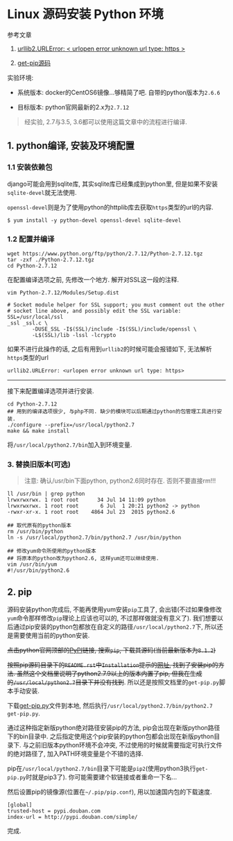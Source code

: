 # Linux 源码安装 Python 环境

<!-- <!tags!>: <!源码安装!> -->

<!-- <!key!>: eSy'39Nmarrypjlo -->

参考文章

1. [urllib2.URLError: < urlopen error unknown url type: https >](http://blog.csdn.net/hewy0526/article/details/9202523)

2. [get-pip源码](https://bootstrap.pypa.io/get-pip.py)

实验环境:

- 系统版本: docker的CentOS6镜像...够精简了吧. 自带的python版本为`2.6.6`

- 目标版本: python官网最新的2.x为`2.7.12`

> 经实验, 2.7与3.5, 3.6都可以使用这篇文章中的流程进行编译.

## 1. python编译, 安装及环境配置

### 1.1 安装依赖包

django可能会用到sqlite库, 其实sqlite库已经集成到python里, 但是如果不安装`sqlite-devel`就无法使用. 

`openssl-devel`则是为了使用python的httplib库去获取`https`类型的url的内容.

```
$ yum install -y python-devel openssl-devel sqlite-devel
```

### 1.2 配置并编译

```shell
wget https://www.python.org/ftp/python/2.7.12/Python-2.7.12.tgz
tar -zxf ./Python-2.7.12.tgz
cd Python-2.7.12
```

在配置编译选项之前, 先修改一个地方. 解开对SSL这一段的注释.

```shell
vim Python-2.7.12/Modules/Setup.dist

# Socket module helper for SSL support; you must comment out the other
# socket line above, and possibly edit the SSL variable:
SSL=/usr/local/ssl
_ssl _ssl.c \
        -DUSE_SSL -I$(SSL)/include -I$(SSL)/include/openssl \
        -L$(SSL)/lib -lssl -lcrypto

```

如果不进行此操作的话, 之后有用到`urllib2`的时候可能会报错如下, 无法解析`https`类型的url

```
urllib2.URLError: <urlopen error unknown url type: https>
```

------

接下来配置编译选项并进行安装.

```
cd Python-2.7.12
## 用到的编译选项很少, 与php不同. 缺少的模块可以后期通过python的包管理工具进行安装.
./configure --prefix=/usr/local/python2.7
make && make install
```

将`/usr/local/python2.7/bin`加入到环境变量.

### 3. 替换旧版本(可选)

> 注意: 确认/usr/bin下面python, python2.6同时存在. 否则不要直接rm!!!

```
ll /usr/bin | grep python
lrwxrwxrwx. 1 root root      34 Jul 14 11:09 python
lrwxrwxrwx. 1 root root       6 Jul  1 20:21 python2 -> python
-rwxr-xr-x. 1 root root    4864 Jul 23  2015 python2.6

## 取代原有的python版本
rm /usr/bin/python
ln -s /usr/local/python2.7/bin/python2.7 /usr/bin/python

## 修改yum命令所使用的python版本
## 将原本的python改为python2.6, 这样yum还可以继续使用.
vim /usr/bin/yum
#!/usr/bin/python2.6
```

## 2. pip

源码安装python完成后, 不能再使用yum安装`pip`工具了, 会出错(不过如果像修改`yum`命令那样修改`pip`理论上应该也可以的, 不过那样做就没有意义了). 我们想要以后通过pip安装的python包都放在自定义的路径`/usr/local/python2.7`下, 所以还是需要使用当前的python安装.

~~点击python官网顶部的[PyPI](https://pypi.python.org/pypi)链接, 搜索`pip`, 下载其源码(当前最新版本为`8.1.2`)~~

~~按照pip源码目录下的`README.rst`中`Installation`提示的[网址](https://pip.pypa.io/en/stable/installing/), 找到了安装pip的方法. 虽然这个文档里说明了python2.7.9以上的版本内置了pip, 但我在生成的`/usr/local/python2.7`目录下并没有找到~~. 所以还是按照文档里的`get-pip.py`脚本手动安装.

下载[get-pip.py](https://bootstrap.pypa.io/get-pip.py)文件到本地, 然后执行`/usr/local/python2.7/bin/python2.7 get-pip.py`.

通过这种指定新版python绝对路径安装pip的方法, pip会出现在新版python路径下的bin目录中. 之后指定使用这个pip安装的python包都会出现在新版python目录下. 与之前旧版本python环境不会冲突, 不过使用的时候就需要指定可执行文件的绝对路径了, 加入PATH环境变量是个不错的选择.

pip在`/usr/local/python2.7/bin`目录下可能是`pip2`(使用python3执行`get-pip.py`时就是pip3了). 你可能需要建个软链接或者重命一下名...

然后设置pip的镜像源(位置在`~/.pip/pip.conf`), 用以加速国内包的下载速度.

```
[global]
trusted-host = pypi.douban.com
index-url = http://pypi.douban.com/simple/
```

完成.

